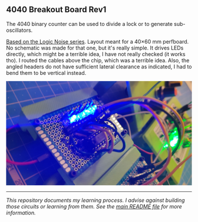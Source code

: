 4040 Breakout Board Rev1
------------------------

The 4040 binary counter can be used to divide a lock or to generate sub-oscillators.

[Based on the Logic Noise series](https://hackaday.com/2015/02/17/logic-noise-8-bits-of-glorious-sounds/). Layout meant for a 40×60 mm perfboard. No schematic was made for that one, but it's really simple. It drives LEDs directly, which might be a terrible idea, I have not really checked (it works tho). I routed the cables above the chip, which was a terrible idea. Also, the angled headers do not have sufficient lateral clearance as indicated, I had to bend them to be vertical instead.

![Photo of the module](4040%20Photo.jpg)

------

_This repository documents my learning process. I advise against building those circuits or learning from them. See the [main README file](../README.md) for more information._